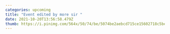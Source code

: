 ```yaml
---
categories: upcoming
title: "Event edited by more sir "
date: 2021-10-20T13:56:58.479Z
thumb: https://i.pinimg.com/564x/50/74/be/5074be2aebcd715ce15602718c5be68e.jpg
---
```

